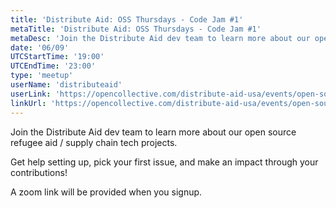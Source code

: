```yaml
---
title: 'Distribute Aid: OSS Thursdays - Code Jam #1'
metaTitle: 'Distribute Aid: OSS Thursdays - Code Jam #1'
metaDesc: 'Join the Distribute Aid dev team to learn more about our open source refugee aid / supply chain tech projects. Get help setting up, pick your first issue, and make an impact through your contributions! A zoom link will be provided when you signup.'
date: '06/09'
UTCStartTime: '19:00'
UTCEndTime: '23:00'
type: 'meetup'
userName: 'distributeaid'
userLink: 'https://opencollective.com/distribute-aid-usa/events/open-source-code-jam-1-distribute-aid-5ae237b8'
linkUrl: 'https://opencollective.com/distribute-aid-usa/events/open-source-code-jam-1-distribute-aid-5ae237b8'
---
```


Join the Distribute Aid dev team to learn more about our open source refugee aid / supply chain tech projects. 

Get help setting up, pick your first issue, and make an impact through your contributions! 

A zoom link will be provided when you signup.
